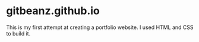# gitbeanz.github.io

This is my first attempt at creating a portfolio website. I used HTML and CSS to build it.
